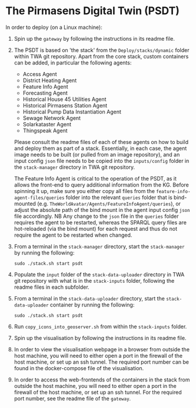 # The Pirmasens Digital Twin (PSDT)

In order to deploy (on a Linux machine):

1. Spin up the `gateway` by following the instructions in its readme file.

2. The PSDT is based on 'the stack' from the `Deploy/stacks/dynamic` folder within TWA git repository. Apart from the core stack, custom containers can be added, in particular the following agents:
   - Access Agent
   - District Heating Agent
   - Feature Info Agent
   - Forecasting Agent
   - Historical House 45 Utilities Agent
   - Historical Pirmasens Station Agent
   - Historical Pump Data Instantiation Agent
   - Sewage Network Agent
   - Solarkataster Agent
   - Thingspeak Agent

   Please consult the readme files of each of these agents on how to build and deploy them as part of a stack. Essentially, in each case, the agent image needs to be built (or pulled from an image repository), and an input config `json` file needs to be copied into the `inputs/config` folder in the `stack-manager` directory in TWA git repository.

   The Feature Info Agent is critical to the operation of the PSDT, as it allows the front-end to query additional information from the KG. Before spinning it up, make sure you either copy all files from the `feature-info-agent-files/queries` folder into the relevant `queries` folder that is bind-mounted (e.g. `TheWorldAvatar/Agents/FeatureInfoAgent/queries`), or adjust the absolute path of the bind mount in the agent input config `json` file accordingly. NB Any change to the `json` file in the `queries` folder requires the agent to be restarted, whereas the SPARQL query files are hot-reloaded (via the bind mount) for each request and thus do not require the agent to be restarted when changed.

3. From a terminal in the `stack-manager` directory, start the `stack-manager` by running the following:
    ```console
    sudo ./stack.sh start psdt
    ```

4. Populate the `input` folder of the `stack-data-uploader` directory in TWA git repository with what is in the `stack-inputs` folder, following the readme files in each subfolder.

5. From a terminal in the `stack-data-uploader` directory, start the `stack-data-uploader` container by running the following:
    ```console
    sudo ./stack.sh start psdt
    ```

6. Run `copy_icons_into_geoserver.sh` from within the `stack-inputs` folder.

7. Spin up the visualisation by following the instructions in its readme file.

8. In order to view the visualisation webpage in a browser from outside the host machine, you will need to either open a port in the firewall of the host machine, or set up an ssh tunnel. The required port number can be found in the docker-compose file of the visualisation.

9. In order to access the web-frontends of the containers in the stack from outside the host machine, you will need to either open a port in the firewall of the host machine, or set up an ssh tunnel. For the required port number, see the readme file of the `gateway`.
